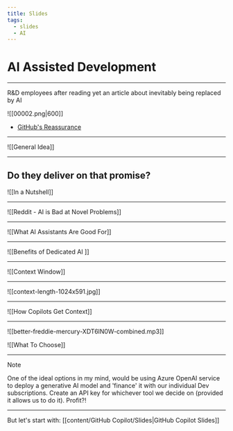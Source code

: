 ```yaml
---
title: Slides
tags:
  - slides
  - AI
---
```

# AI Assisted Development

---

R&D employees after reading yet an article about inevitably being replaced by AI

![[00002.png|600]]

- [GitHub's Reassurance](https://youtu.be/kgHms6mLqGg?si=KdyRueoFxcUKWGp8&t=438)

---

![[General Idea]]

---
## Do they deliver on that promise?

![[In a Nutshell]]

---

![[Reddit - AI is Bad at Novel Problems]]

---

![[What AI Assistants Are Good For]]

---

![[Benefits of Dedicated AI ]]

---

![[Context Window]]

---

![[context-length-1024x591.jpg]]

---

![[How Copilots Get Context]]

---

![[better-freddie-mercury-XDT6lN0W-combined.mp3]]

![[What To Choose]]
 
---

> [!note]
> One of the ideal options in my mind, would be using Azure OpenAI service to deploy a generative AI model and 'finance' it with our individual Dev subscriptions. Create an API key for whichever tool we decide on (provided it allows us to do it). Profit?!

---

But let's start with: [[content/GitHub Copilot/Slides|GitHub Copilot Slides]]
